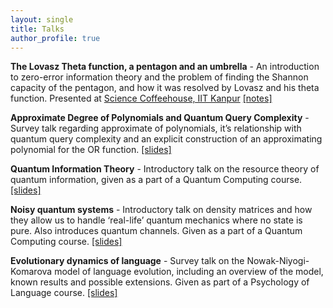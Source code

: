 ```yaml
---
layout: single
title: Talks
author_profile: true
---
```

**The Lovasz Theta function, a pentagon and an umbrella** - An introduction to zero-error information theory and the problem of finding the Shannon capacity of the pentagon, and how it was resolved by Lovasz and his theta function. Presented at <a href="https://schiitk.github.io/">Science Coffeehouse, IIT Kanpur</a> <a href="/assets/pdfs/lovasz.pdf">[notes]</a>

**Approximate Degree of Polynomials and Quantum Query Complexity** - Survey talk regarding approximate of polynomials, it’s relationship with quantum query complexity and an explicit construction of an approximating polynomial for the OR function. <a href="/assets/pdfs/UGP_presentation_CSE.pdf">[slides]</a>

**Quantum Information Theory** - Introductory talk on the resource theory of quantum information, given as a part of a Quantum Computing course.  <a href="/assets/pdfs/sagnik_QC_endterm.pdf">[slides]</a>

**Noisy quantum systems** - Introductory talk on density matrices and how they allow us to handle ‘real-life’ quantum mechanics where no state is pure. Also introduces quantum channels. Given as a part of a Quantum Computing course.  <a href="/assets/pdfs/sagnik_QC_midterm.pdf">[slides]</a>

**Evolutionary dynamics of language** - Survey talk on the Nowak-Niyogi-Komarova model of language evolution, including an overview of the model, known results and possible extensions. Given as part of a Psychology of Language course. <a href="http://home.iitk.ac.in/~sagnikb/PSY499/PSY499-End-term-Presentation.pdf">[slides]</a>
